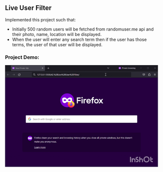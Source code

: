 ## Live User Filter
Implemented this project such that:
- Initially 500 random users will be fetched from randomuser.me api and their photo, name, location will be displayed.
- When the user will enter any search term then if the user has those terms, the user of that user will be displayed.


### Project Demo:
![Project Demo](https://github.com/milan-vishnoi/50-Days-50-Projects/blob/main/42.%20Live%20User%20Filter/demo.gif)
